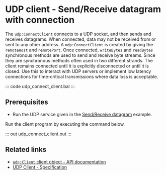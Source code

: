 # UDP client - Send/Receive datagram with connection

The `udp:ConnectClient` connects to a UDP socket, and then sends and receives datagrams. When connected, data may not be received from or sent to any other address. A `udp:ConnectClient` is created by giving the `remoteHost` and `remotePort`. Once connected, `writeBytes` and `readBytes` synchronous methods are used to send and receive byte streams. Since they are synchronous methods often used in two different strands. The client remains connected until it is explicitly disconnected or until it is closed. Use this to interact with UDP servers or implement low latency connections for time-critical transmissions where data loss is acceptable.

::: code udp_connect_client.bal :::

## Prerequisites
- Run the UDP service given in the [Send/Receive datagram](/learn/by-example/udp-listener/) example.

Run the client program by executing the command below.

::: out udp_connect_client.out :::

## Related links
- [`udp:Client` client object - API documentation](https://lib.ballerina.io/ballerina/udp/latest#Client)
- [UDP Client - Specification](/spec/udp/#3-client)
